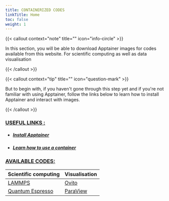 ```yaml
---
title: CONTAINERIZED CODES
linkTitle: Home
toc: false
weight: 1
---
```


{{< callout context="note" title="" icon="info-circle" >}}

In this section, you will be able to download Apptainer images for codes available from this website. For scientific computing as well as data visualisation

{{< /callout >}}

{{< callout context="tip" title="" icon="question-mark" >}}

But to begin with, if you haven't gone through this step yet and if you're not familiar with using Apptainer, follow the links below to learn how to install Apptainer and interact with images.

{{< /callout >}}

### <u>USEFUL LINKS :</u>

- ##### <a href="/en/documentation/install-apptainer/howto/">Install Apptainer</a>
- ##### <a href="/en/documentation/use-apptainer-image/howto/">Learn how to use a container</a>


### <u>AVAILABLE CODES:</u> 

| Scientific computing                              | Visualisation                           |
| ------------------------------------------------ | --------------------------------------- |
| [<i class="icon-lammps"></i>LAMMPS](/en/codes/scientific-computing/lammps/) | [<i class="icon-ovito"></i>Ovito](/en/codes/visualisation/ovito/) |
| [<i class="icon-quantum-espresso"></i>Quantum Espresso](/en/codes/scientific-computing/quantum-espresso/) | [<i class="icon-paraview"></i>ParaView](/en/codes/visualisation/paraview/) |


<!-- <div class="row">

<div class="col right-border">

<div align="center">

### Calcul scientifique

<ul>
    <li><h4>LAMMPS</h4></li>
</ul>

</div>

</div>

<div class="col">

<div align="center">

### Visualisation

<ul>
    <li><h4>Ovito</h4></li>
</ul>

- #### Ovito

</div>

</div>

</div> -->